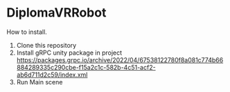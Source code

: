 # DiplomaVRRobot
How to install.

1. Clone this repository
2. Install gRPC unity package in project https://packages.grpc.io/archive/2022/04/67538122780f8a081c774b66884289335c290cbe-f15a2c1c-582b-4c51-acf2-ab6d711d2c59/index.xml
3. Run Main scene
